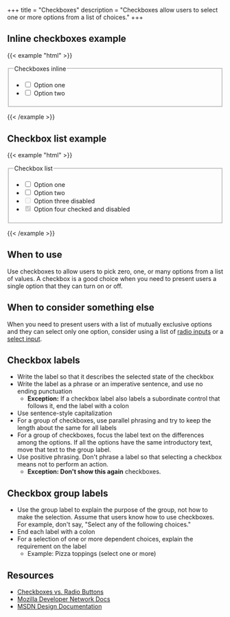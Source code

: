 +++
title = "Checkboxes"
description = "Checkboxes allow users to select one or more options from a list of choices."
+++
## Inline checkboxes example
{{< example "html" >}}<form>
    <fieldset>
        <legend class="sr-only">Checkboxes inline</legend>
        <ul class="inline-list">
            <li>
                <input type="checkbox" name="checkbox-demo" id="checkbox-1">
                <label for="checkbox-1" class="m-right-sm">Option one</label>
            </li>
            <li>
                <input type="checkbox" name="checkbox-demo" id="checkbox-2">
                <label for="checkbox-2">Option two</label>
            </li>
        </ul>
    </fieldset>
</form>
{{< /example >}}

## Checkbox list example
{{< example "html" >}}<form>
    <fieldset>
        <legend class="sr-only">Checkbox list</legend>
        <ul class="plain-list">
            <li>
                <input type="checkbox" name="checkbox-demo" id="checkbox-3">
                <label for="checkbox-3" class="m-right-sm">Option one</label>
            </li>
            <li>
                <input type="checkbox" name="checkbox-demo" id="checkbox-4">
                <label for="checkbox-4">Option two</label>
            </li>
            <li>
                <input type="checkbox" name="checkbox-demo" id="checkbox-4-disable" disabled>
                <label for="checkbox-4-disable">Option three disabled</label>
            </li>
            <li>
                <input type="checkbox" name="checkbox-demo" id="checkbox-5" disabled checked>
                <label for="checkbox-5">Option four checked and disabled</label>
            </li>
        </ul>
    </fieldset>
</form>
{{< /example >}}

## When to use
Use checkboxes to allow users to pick zero, one, or many options from a list of values. A checkbox is a good choice when you need to present users a single option that they can turn on or off.

## When to consider something else
When you need to present users with a list of mutually exclusive options and they can select only one option, consider using a list of [radio inputs](radio-inputs.html) or a [select input](select-input.html).

## Checkbox labels
- Write the label so that it describes the selected state of the checkbox
- Write the label as a phrase or an imperative sentence, and use no ending punctuation
  - **Exception:** If a checkbox label also labels a subordinate control that follows it, end the label with a colon
- Use sentence-style capitalization
- For a group of checkboxes, use parallel phrasing and try to keep the length about the same for all labels
- For a group of checkboxes, focus the label text on the differences among the options. If all the options have the same introductory text, move that text to the group label.
- Use positive phrasing. Don't phrase a label so that selecting a checkbox means not to perform an action.
  - **Exception: Don't show this again** checkboxes.

## Checkbox group labels
- Use the group label to explain the purpose of the group, not how to make the selection. Assume that users know how to use checkboxes. For example, don't say, "Select any of the following choices."
- End each label with a colon
- For a selection of one or more dependent choices, explain the requirement on the label
  - Example: Pizza toppings (select one or more)

## Resources
- [Checkboxes vs. Radio Buttons](https://www.nngroup.com/articles/checkboxes-vs-radio-buttons/)
- [Mozilla Developer Network Docs](https://developer.mozilla.org/en-US/docs/Web/HTML/Element/input/checkbox)
- [MSDN Design Documentation](https://msdn.microsoft.com/en-us/library/windows/desktop/dn742401.aspx)